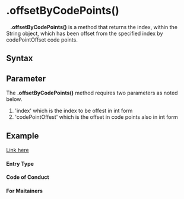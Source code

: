 <code>&nbsp;</code>

# **.offsetByCodePoints()**
<code>&nbsp;</code>
**.offsetByCodePoints()** is a method that returns the index, within the String object, which has been offset from the specified index by codePointOffset code points.
## **Syntax**
## Parameter
The **.offsetByCodePoints()** method requires two parameters as noted below.

1. 'index' which is the index to be offest in int form 
2. 'codePointOffest' which is the offset in code points also in int form

## **Example**


[Link here](http://google.com)

#### **Entry Type**

#### **Code of Conduct**

#### **For Maitainers**

